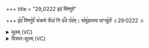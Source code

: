 +++
title = "29_0222 इदं विष्णुर्व"

+++
इ꣣दं꣢꣫ विष्णु꣣र्व꣡ च꣢क्रमे त्रे꣣धा꣡ नि द꣢꣯धे प꣣द꣢म्। स꣡मू꣢ढमस्य पाꣳसु꣣ले꣢ ॥ 29:0222 ॥

<details><summary>मूलम् (VC)</summary>

इ꣣दं꣢꣫ विष्णु꣣र्वि꣡ च꣢क्रमे त्रे꣣धा꣡ नि द꣢꣯धे प꣣द꣢म् । स꣡मू꣢ढमस्य पाꣳसु꣣ले꣡ ॥२२२॥
</details>

<details><summary>विस्वर-मूलम् (VC)</summary>

इदं विष्णुर्वि चक्रमे त्रेधा नि दधे पदम् । समूढमस्य पाꣳसुले ॥२२२॥
</details>